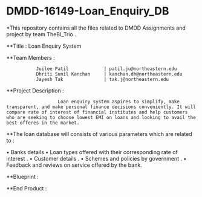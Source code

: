 # DMDD-16149-Loan_Enquiry_DB
*This repository contains all the files related to DMDD Assignments and project by team TheBI_Trio .

**Title : Loan Enquiry System

**Team Members : 

               Juilee Patil             | patil.ju@northeastern.edu
               Dhriti Sunil Kanchan     | kanchan.dh@northeastern.edu
               Jayesh Tak               | tak.j@northeastern.edu


**Project Description :

                       Loan enquiry system aspires to simplify, make transparent, and make personal finance decisions conveniently. It will compare rate of interest of financial institutes and help customers who are seeking to choose lowest EMI on loans and looking to avail the best offeres in the market.


**The loan database will consists of various parameters which are related to : 

•	Banks details
•	Loan types offered with their corresponding rate of interest .
•	Customer details .
•	Schemes and policies by government .
•	Feedback and reviews on service offered by the bank.


**Blueprint :


**End Product :
